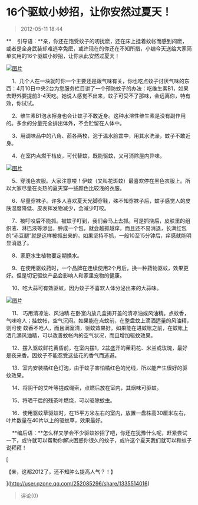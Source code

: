 # 16个驱蚊小妙招，让你安然过夏天！
> 2012-05-11 18:44


**    引导语：**亲，你还在饱受蚊子的叨扰麽，还在床上挂着蚊帐而感到闷麽，或者是全身武装却难逃幸免麽，或许现在的你还在不知所措，小编今天送给大家简单实用的16个驱蚊小妙招，让你从此安然过夏天！

  
[![图片](https://pan.4a1801.life/d/Onedrive-4A1801/%E4%B8%AA%E4%BA%BA%E5%BB%BA%E7%AB%99/public/Qzone_wyf/Blogs/images/13FB7783.webp)](https://pan.4a1801.life/d/Onedrive-4A1801/%E4%B8%AA%E4%BA%BA%E5%BB%BA%E7%AB%99/public/Qzone_wyf/Blogs/images/13FB7783.webp)

    1、几个人在一块就叮你一个主要还是跟气味有关，你也吃点蚊子讨厌气味的东西：4月10日中央2台为您服务栏目讲了一个预防蚊子的办法：吃维生素B1，如果去野外要提前3-4天吃。她说人感觉不出来，蚊子可受不了那味，会远离你，特有效，你试试。

    2、维生素B1泡水擦身也会让蚊子不敢近身。这种水溶性维生素是没有副作用的。多余的分量完全排出体外，不会贮留在人体中。

    3、用调味品中的八角、茴各两枚，泡于温水脸盆中，用其水洗澡，蚊子不敢近身。

    4、在室内点燃干桔皮，可代替蚊，既能驱蚊，又可消除屋内异味。

  
[![图片](https://pan.4a1801.life/d/Onedrive-4A1801/%E4%B8%AA%E4%BA%BA%E5%BB%BA%E7%AB%99/public/Qzone_wyf/Blogs/images/CC80ED84.webp)](https://pan.4a1801.life/d/Onedrive-4A1801/%E4%B8%AA%E4%BA%BA%E5%BB%BA%E7%AB%99/public/Qzone_wyf/Blogs/images/CC80ED84.webp)  

    5、穿浅色衣服。大家注意喽！伊蚊（又叫花斑蚊）最喜欢停在黑色衣服上。所以大家尽量在炎热的夏天穿一些颜色比较浅的衣服。

    6、尽量穿袜子。许多人喜欢夏天光脚穿鞋，殊不知穿袜子后，蚊子感觉人的皮肤湿度降低、皮表挥发物减少，会减少叮咬。

    7、被叮咬后不能抓。被蚊子叮到，我们会马上去抓。可是抓挠后，皮肤里的组织液、淋巴液等渗出，肿成一个包，就会越抓越痒，而且还不易消退，长满红包的“赤豆腿”就是这样被抓出来的。如果坚持不抓，一般10至15分钟后，痒感就能明显消退了。

    8、家庭水生植物要定期换水。

    9、在使用驱蚊药时，一个品牌在连续使用2个月后，换一种药物驱蚊，效果更好。但是切记驱蚊产品会影响人和家里宠物的健康。

    10、吃大蒜可有效驱蚊，因为蚊子不喜欢人体分泌出来的大蒜味。

  
[![图片](https://pan.4a1801.life/d/Onedrive-4A1801/%E4%B8%AA%E4%BA%BA%E5%BB%BA%E7%AB%99/public/Qzone_wyf/Blogs/images/62A5FF1F.webp)](https://pan.4a1801.life/d/Onedrive-4A1801/%E4%B8%AA%E4%BA%BA%E5%BB%BA%E7%AB%99/public/Qzone_wyf/Blogs/images/62A5FF1F.webp)

    11、 巧用清凉油、风油精.在卧室内放几盒揭开盖的清凉油或风油精。点蚊香，气味呛人；挂蚊帐，空气沉闷。如果能在点蚊前，在整盘蚊上滴洒适量的风油精，则可使 蚊香不呛人，而且满室清，驱蚊效果好。如果能在进蚊帐之前，在蚊帐上洒几滴风油精，可以改善蚊帐内的空气状况，而且增加驱蚊效果。

    12、摆入驱蚊鲜花黄昏前，在室内摆1，2盆盛开的茉莉花、米兰或玫瑰，最好是夜来香。因蚊子不能忍受这些花的香气而逃避。

    13、室内安装橘红色灯泡，由于蚊子害怕橘红色的光线，所以能产生很好的驱蚊效果。

    14、将阴干的艾叶等搓成绳索，点燃后放在室内，其烟味可驱蚊。

    15、将晒干后的残茶叶燃烧，可以驱除蚊虫。

    16、使用驱蚊草驱蚊时，在15平方米左右的室内，放置一盘株高30厘米左右，叶片数量在40片以上的驱蚊草，效果最好。

    **编后语：**怎么样又学会不少驱蚊妙招了吧，你还在犹豫什么呢，赶紧尝试一下，或许就可以帮助你解决困惑你很久的蚊子，或许这个夏天我们就可以和蚊子说拜拜！

[

【亲，这都2012了，还不知肿么提高人气？！】

](http://user.qzone.qq.com/252085296/share/1335514016)
> 评论(0)

